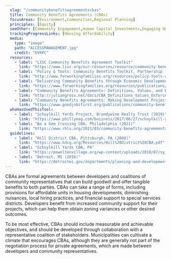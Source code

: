 ```yaml
---
  slug: "/communitybenefitsagreementscbas"
  title: Community Benefits Agreements (CBAs)
  focusAreas: [Environment,Communities,Regional Planning]
  principles: [Equity]
  seeOther: [Community Engagement,Human Capital Investments,Engaging Underserved Communities,Tactical Urbanism and Pedestrian Plazas]
  trackingProgressLinks: [Housing Affordability]
  media: 
    type: "image"
    path: "ACCESSMANAGEMENT.jpg"
    credit: "DVRPC"
  resources: 
    - label: "LISC Community Benefits Agreement Toolkit"
      link: "https://www.lisc.org/our-resources/resource/community-benefits-agreements-toolkit/"
    - label: "Policy & Tools: Community Benefits Toolkit, Partnership for Working Families"
      link: "http://www.forworkingfamilies.org/resources/policy-tools-community-benefits-toolkit"
    - label: "Delivering Community Benefits through Economic Development: A Guide for Elected and Appointed Officials, Partnership for Working Families"
      link: "https://www.forworkingfamilies.org/resources/publications/cba-elected-officials"
    - label: "Community Benefits Agreements: Definitions, Values, and Legal Enforceability, Julian Gross"
      link: "http://juliangross.net/docs/CBA_Definitions_Values_Enforceability.pdf"
    - label: "Community Benefits Agreements: Making Development Projects Accountable, Good Jobs First"
      link: "https://www.goodjobsfirst.org/publications/community-benefits-agreements-making-development-projects-accountable"
  whoHasUsedThisTool: 
    - label: "Schuylkill Yards Project, Brandywine Realty Trust (2019)"
      link: "https://www.phillymag.com/business/2017/06/27/schuylkill-yards-project-to-include-major-community-engagement-component/"
    - label: "Be a Gem Crossing CBA, Philadelphia (2021)"
      link: "https://www.rhls.org/2021/03/community-benefits-agreements-a-win-win-for-community-groups-developers/"
  guidelines: 
    - label: "Hill District CBA, Pittsburgh, PA (2008)"
      link: "https://www.hdcg.org/Resources/Hill%20District%20CBA.pdf"
    - label: "Schuylkill Yards CBA, PA"
      link: "https://poweltonvillage.org/wp-content/uploads/2018/07/sy_cba_2017_executed.pdf"
    - label: "Detroit, MI (2016)"
      link: "https://detroitmi.gov/departments/planning-and-development-department/design-and-development-innovation/community-benefits-ordinance"
---
```


CBAs are formal agreements between developers and coalitions of community representatives that can build goodwill and offer tangible benefits to both parties. CBAs can take a range of forms, including provisions for affordable units in housing developments, diminishing nuisances, local hiring practices, and financial support to special services districts. Developers benefit from increased community support for their projects, which can help them obtain zoning variances or other desired outcomes.

To be most effective, CBAs should include measurable and achievable objectives, and should be developed through collaboration with a representative coalition of stakeholders. Municipalities can cultivate a climate that encourages CBAs, although they are generally not part of the negotiation process for private agreements, which are made between developers and community representatives.
